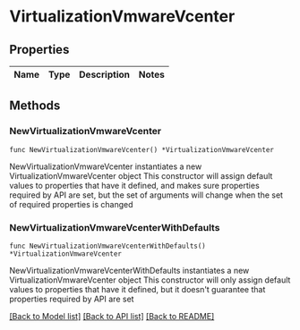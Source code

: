 # VirtualizationVmwareVcenter

## Properties

Name | Type | Description | Notes
------------ | ------------- | ------------- | -------------

## Methods

### NewVirtualizationVmwareVcenter

`func NewVirtualizationVmwareVcenter() *VirtualizationVmwareVcenter`

NewVirtualizationVmwareVcenter instantiates a new VirtualizationVmwareVcenter object
This constructor will assign default values to properties that have it defined,
and makes sure properties required by API are set, but the set of arguments
will change when the set of required properties is changed

### NewVirtualizationVmwareVcenterWithDefaults

`func NewVirtualizationVmwareVcenterWithDefaults() *VirtualizationVmwareVcenter`

NewVirtualizationVmwareVcenterWithDefaults instantiates a new VirtualizationVmwareVcenter object
This constructor will only assign default values to properties that have it defined,
but it doesn't guarantee that properties required by API are set


[[Back to Model list]](../README.md#documentation-for-models) [[Back to API list]](../README.md#documentation-for-api-endpoints) [[Back to README]](../README.md)


